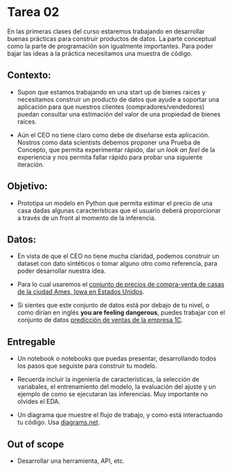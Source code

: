 # Tarea 02

En las primeras clases del curso estaremos trabajando en desarrollar buenas
prácticas para construir productos de datos. La parte conceptual como la
parte de programación son igualmente importantes. Para poder bajar las ideas
a la práctica necesitamos una muestra de código.

## Contexto:

* Supon que estamos trabajando en una start up de bienes raices y necesitamos
construir un producto de datos que ayude a soportar una aplicación para 
que nuestros clientes (compradores/vendedores) puedan consultar una estimación
del valor de una propiedad de bienes raíces.

* Aún el CEO no tiene claro como debe de diseñarse esta aplicación. Nostros
como data scientists debemos proponer una Prueba de Concepto, que permita
experimentar rápido, dar un *look an feel* de la experiencia y nos permita
fallar rápido para probar una siguiente iteración.

## Objetivo:

* Prototipa un modelo en Python que permita estimar el precio de una casa
dadas algunas características que el usuario deberá proporcionar a través de
un front al momento de la inferencia.

## Datos:

* En vista de que el CEO no tiene mucha claridad, podemos construir un dataset
  con dato sintéticos o tomar alguno otro como referencia, para poder 
  desarrollar nuestra idea.

* Para lo cual usaremos el [conjunto de precios de compra-venta de casas de la
  ciudad Ames, Iowa en Estados Unidos](https://www.kaggle.com/competitions/house-prices-advanced-regression-techniques).

* Si sientes que este conjunto de datos está por debajo de tu nivel, o como dirían en inglés **you are feeling dangerous**, puedes trabajar con el conjunto de datos [predicción de ventas de la empresa 1C](https://www.kaggle.com/competitions/competitive-data-science-predict-future-sales).

## Entregable

* Un notebook o notebooks que puedas presentar, desarrollando todos los 
pasos que seguiste para construir tu modelo.

* Recuerda incluir la ingeniería de características, la selección de variabales,
el entrenamiento del modelo, la evaluación del ajuste y un ejemplo de como se
ejecutaran las inferencias. Muy importante no olvides el EDA.

* Un diagrama que muestre el flujo de trabajo, y como está interactuando tu código. Usa [diagrams.net](https://app.diagrams.net/).

## Out of scope

* Desarrollar una herramienta, API, etc.
